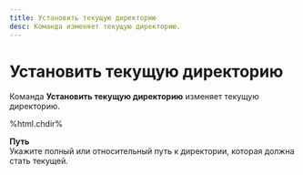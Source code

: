 ```yaml
---
title: Установить текущую директорию
desc: Команда изменяет текущую директорию.
---
```

# Установить текущую директорию

Команда **Установить текущую директорию** изменяет текущую директорию.

%html.chdir%

**Путь**  
Укажите полный или относительный путь к директории, которая должна стать текущей.
